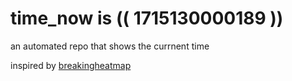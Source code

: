 # time_now is (( 1715130000189 ))

an automated repo that shows the currnent time

inspired by [breakingheatmap](https://github.com/breakingheatmap/breakingheatmap)